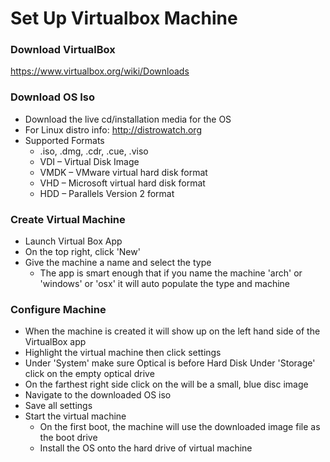 # Set Up Virtualbox Machine

### Download VirtualBox
https://www.virtualbox.org/wiki/Downloads


### Download OS Iso
* Download the live cd/installation media for the OS
* For Linux distro info: http://distrowatch.org
* Supported Formats
	* .iso, .dmg, .cdr, .cue, .viso
	* VDI  – Virtual Disk Image
	* VMDK – VMware virtual hard disk format
	* VHD  – Microsoft virtual hard disk format
	* HDD  – Parallels Version 2 format

### Create Virtual Machine
* Launch Virtual Box App
* On the top right, click 'New'
* Give the machine a name and select the type
	* The app is smart enough that if you name the machine 'arch' or 'windows' or 'osx' it will auto populate the type and machine

### Configure Machine
* When the machine is created it will show up on the left hand side of the VirtualBox app
* Highlight the virtual machine then click settings
* Under 'System' make sure Optical is before Hard Disk
Under 'Storage' click on the empty optical drive
* On the farthest right side click on the will be a small, blue disc image
* Navigate to the downloaded OS iso
* Save all settings
* Start the virtual machine
	* On the first boot, the machine will use the downloaded image file as the boot drive
	* Install the OS onto the hard drive of virtual machine
